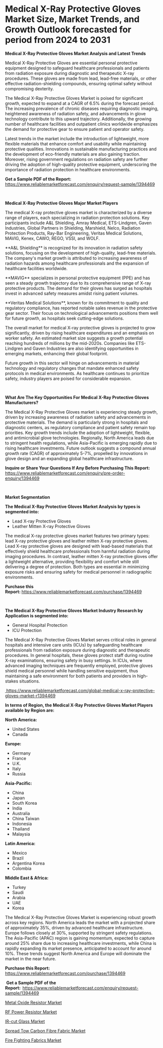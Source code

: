 <p><h1>Medical X-Ray Protective Gloves Market Size, Market Trends, and Growth Outlook forecasted for period from 2024 to 2031</h1></p><p><strong>Medical X-Ray Protective Gloves Market Analysis and Latest Trends</strong></p>
<p><p>Medical X-Ray Protective Gloves are essential personal protective equipment designed to safeguard healthcare professionals and patients from radiation exposure during diagnostic and therapeutic X-ray procedures. These gloves are made from lead, lead-free materials, or other effective radiation-shielding compounds, ensuring optimal safety without compromising dexterity.</p><p>The Medical X-Ray Protective Gloves Market is poised for significant growth, expected to expand at a CAGR of 6.5% during the forecast period. The increasing prevalence of chronic diseases requiring diagnostic imaging, heightened awareness of radiation safety, and advancements in glove technology contribute to this upward trajectory. Additionally, the growing number of healthcare facilities and outpatient clinics worldwide emphasizes the demand for protective gear to ensure patient and operator safety.</p><p>Latest trends in the market include the introduction of lightweight, more flexible materials that enhance comfort and usability while maintaining protective qualities. Innovations in sustainable manufacturing practices and the development of eco-friendly materials are also gaining traction. Moreover, rising government regulations on radiation safety are further driving the adoption of high-quality protective equipment, underscoring the importance of radiation protection in healthcare environments.</p></p>
<p><strong>Get a Sample PDF of the Report:&nbsp;</strong> <a href="https://www.reliablemarketforecast.com/enquiry/request-sample/1394469">https://www.reliablemarketforecast.com/enquiry/request-sample/1394469</a></p>
<p>&nbsp;</p>
<p><strong>Medical X-Ray Protective Gloves Major Market Players</strong></p>
<p><p>The medical X-ray protective gloves market is characterized by a diverse range of players, each specializing in radiation protection solutions. Key participants include A&L Shielding, Amray Medical, ETS-Lindgren, Gaven Industries, Global Partners in Shielding, Marshield, Nelco, Radiation Protection Products, Ray-Bar Engineering, Veritas Medical Solutions, MAVIG, Kenex, CAWO, REGO, VSSI, and WOLF.</p><p>**A&L Shielding** is recognized for its innovation in radiation safety solutions, focusing on the development of high-quality, lead-free materials. The company's market growth is attributed to increasing awareness of radiation hazards among healthcare professionals and the expansion of healthcare facilities worldwide.</p><p>**MAVIG** specializes in personal protective equipment (PPE) and has seen a steady growth trajectory due to its comprehensive range of X-ray protective products. The demand for their gloves has surged as hospitals invest in advanced safety measures amidst rising patient volumes.</p><p>**Veritas Medical Solutions**, known for its commitment to quality and regulatory compliance, has reported notable sales revenue in the protective gear sector. Their focus on technological advancements positions them well for future growth, as hospitals seek cutting-edge solutions.</p><p>The overall market for medical X-ray protective gloves is projected to grow significantly, driven by rising healthcare expenditures and an emphasis on worker safety. An estimated market size suggests a growth potential reaching hundreds of millions by the mid-2020s. Companies like ETS-Lindgren and Gaven Industries are also identifying opportunities in emerging markets, enhancing their global footprint.</p><p>Future growth in this sector will hinge on advancements in material technology and regulatory changes that mandate enhanced safety protocols in medical environments. As healthcare continues to prioritize safety, industry players are poised for considerable expansion.</p></p>
<p>&nbsp;</p>
<p><strong>What Are The Key Opportunities For Medical X-Ray Protective Gloves Manufacturers?</strong></p>
<p><p>The Medical X-Ray Protective Gloves market is experiencing steady growth, driven by increasing awareness of radiation safety and advancements in protective materials. The demand is particularly strong in hospitals and diagnostic centers, as regulatory compliance and patient safety remain top priorities. Key growth trends include the adoption of lightweight, flexible, and antimicrobial glove technologies. Regionally, North America leads due to stringent health regulations, while Asia-Pacific is emerging rapidly due to rising healthcare investments. Future outlook suggests a compound annual growth rate (CAGR) of approximately 5-7%, propelled by innovations in glove design and an expanding global healthcare infrastructure.</p></p>
<p><strong>Inquire or Share Your Questions If Any Before Purchasing This Report:</strong> <a href="https://www.reliablemarketforecast.com/enquiry/pre-order-enquiry/1394469">https://www.reliablemarketforecast.com/enquiry/pre-order-enquiry/1394469</a></p>
<p>&nbsp;</p>
<p><strong>Market Segmentation</strong></p>
<p><strong>The Medical X-Ray Protective Gloves Market Analysis by types is segmented into:</strong></p>
<p><ul><li>Lead X-ray Protective Gloves</li><li>Leather Mitten X-ray Protective Gloves</li></ul></p>
<p><p>The medical X-ray protective gloves market features two primary types: lead X-ray protective gloves and leather mitten X-ray protective gloves. Lead X-ray protective gloves are designed with lead-based materials that effectively shield healthcare professionals from harmful radiation during imaging procedures. In contrast, leather mitten X-ray protective gloves offer a lightweight alternative, providing flexibility and comfort while still delivering a degree of protection. Both types are essential in minimizing exposure risks and ensuring safety for medical personnel in radiographic environments.</p></p>
<p><strong>Purchase this Report:&nbsp;</strong><a href="https://www.reliablemarketforecast.com/purchase/1394469">https://www.reliablemarketforecast.com/purchase/1394469</a></p>
<p>&nbsp;</p>
<p><strong>The Medical X-Ray Protective Gloves Market Industry Research by Application is segmented into:</strong></p>
<p><ul><li>General Hospital Protection</li><li>ICU Protection</li></ul></p>
<p><p>The Medical X-Ray Protective Gloves Market serves critical roles in general hospitals and intensive care units (ICUs) by safeguarding healthcare professionals from radiation exposure during diagnostic and therapeutic procedures. In general hospitals, these gloves protect staff during routine X-ray examinations, ensuring safety in busy settings. In ICUs, where advanced imaging techniques are frequently employed, protective gloves shield medical personnel while handling sensitive equipment, thus maintaining a safe environment for both patients and providers in high-stakes situations.</p></p>
<p><a href="https://www.reliablemarketforecast.com/global-medical-x-ray-protective-gloves-market-r1394469">&nbsp;https://www.reliablemarketforecast.com/global-medical-x-ray-protective-gloves-market-r1394469</a></p>
<p><strong>In terms of Region, the Medical X-Ray Protective Gloves Market Players available by Region are:</strong></p>
<p>
    <p> <strong> North America: </strong>
        <ul>
            <li>United States</li>
            <li>Canada</li>
        </ul>
        </p> 
    <p> <strong> Europe: </strong>
        <ul>
            <li>Germany</li>
            <li>France</li>
            <li>U.K.</li>
            <li>Italy</li>
            <li>Russia</li>
        </ul>
        </p> 
    <p> <strong> Asia-Pacific: </strong>
        <ul>
            <li>China</li>
            <li>Japan</li>
            <li>South Korea</li>
            <li>India</li>
            <li>Australia</li>
            <li>China Taiwan</li>
            <li>Indonesia</li>
            <li>Thailand</li>
            <li>Malaysia</li>
        </ul>
        </p> 
    <p> <strong> Latin America: </strong>
        <ul>
            <li>Mexico</li>
            <li>Brazil</li>
            <li>Argentina Korea</li>
            <li>Colombia</li>
        </ul>
        </p> 
    <p> <strong> Middle East & Africa: </strong>
        <ul>
            <li>Turkey</li>
            <li>Saudi</li>
            <li>Arabia</li>
            <li>UAE</li>
            <li>Korea</li>
        </ul>
    </p>
    </p>
<p><p>The Medical X-Ray Protective Gloves Market is experiencing robust growth across key regions. North America leads the market with a projected share of approximately 35%, driven by advanced healthcare infrastructure. Europe follows closely at 30%, supported by stringent safety regulations. The Asia-Pacific (APAC) region is gaining momentum, expected to capture around 25% share due to increasing healthcare investments, while China is rapidly expanding its market presence, anticipated to account for around 10%. These trends suggest North America and Europe will dominate the market in the near future.</p></p>
<p><strong>Purchase this Report: </strong><a href="https://www.reliablemarketforecast.com/purchase/1394469">https://www.reliablemarketforecast.com/purchase/1394469</a></p>
<p>&nbsp;<strong>Get a Sample PDF of the Report:&nbsp;&nbsp;</strong><a href="https://www.reliablemarketforecast.com/enquiry/request-sample/1394469">https://www.reliablemarketforecast.com/enquiry/request-sample/1394469</a></p>
<p><strong></strong></p>
<p><p><a href="https://www.linkedin.com/pulse/global-metal-oxide-resistor-market-landscape-future-473dc?trackingId=vtNLPpDtTeu93B0IPNKS2w%3D%3D">Metal Oxide Resistor Market</a></p><p><a href="https://www.linkedin.com/pulse/rf-power-resistor-market-size-growth-industry-analysis-9hync?trackingId=RaRyoeNmQ1iIw0lc%2FoFH0Q%3D%3D">RF Power Resistor Market</a></p><p><a href="https://github.com/RoccoManning/Market-Research-Report-List-7/blob/main/ir-cut-glass-market.md">IR-cut Glass Market</a></p><p><a href="https://issuu.com/reportprime-2/docs/spread-tow-carbon-fibre-fabric-mark_1fbd8d9a3e3bbb">Spread Tow Carbon Fibre Fabric Market</a></p><p><a href="https://issuu.com/reportprime-2/docs/fire-fighting-fabrics-market-size-2_664e29b89a9e65">Fire Fighting Fabrics Market</a></p></p>